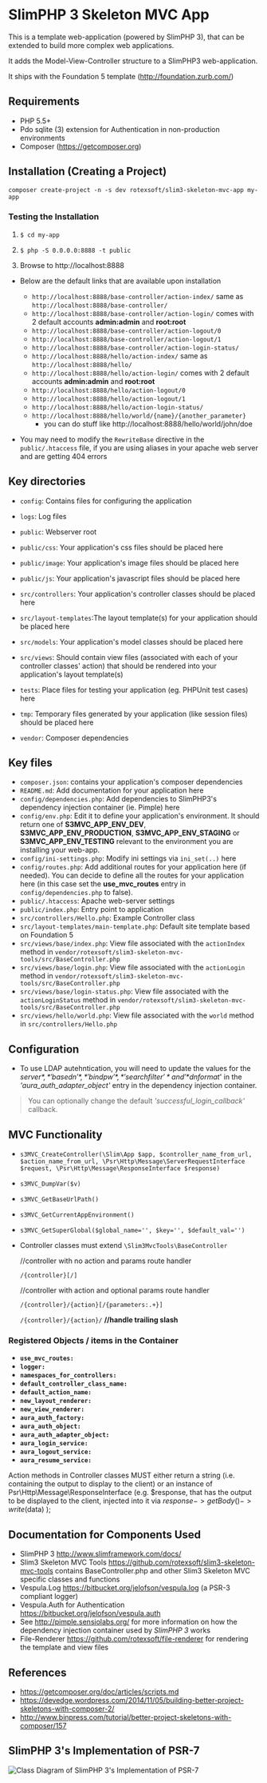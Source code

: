 # SlimPHP 3 Skeleton MVC App

This is a template web-application (powered by SlimPHP 3), that can be extended to build more complex web applications.

It adds the Model-View-Controller structure to a SlimPHP3 web-application.

It ships with the Foundation 5 template (http://foundation.zurb.com/)

## Requirements

* PHP 5.5+
* Pdo sqlite (3) extension for Authentication in non-production environments
* Composer (https://getcomposer.org)

## Installation (Creating a Project)

  `composer create-project -n -s dev rotexsoft/slim3-skeleton-mvc-app my-app`

### Testing the Installation

1. `$ cd my-app` 

2. `$ php -S 0.0.0.0:8888 -t public` 

3. Browse to http://localhost:8888

  * Below are the default links that are available upon installation

    * `http://localhost:8888/base-controller/action-index/` same as `http://localhost:8888/base-controller/`
    * `http://localhost:8888/base-controller/action-login/` comes with 2 default accounts **admin:admin** and **root:root**
    * `http://localhost:8888/base-controller/action-logout/0`
    * `http://localhost:8888/base-controller/action-logout/1`
    * `http://localhost:8888/base-controller/action-login-status/`
    * `http://localhost:8888/hello/action-index/` same as `http://localhost:8888/hello/`
    * `http://localhost:8888/hello/action-login/` comes with 2 default accounts **admin:admin** and **root:root**
    * `http://localhost:8888/hello/action-logout/0`
    * `http://localhost:8888/hello/action-logout/1`
    * `http://localhost:8888/hello/action-login-status/`
    * `http://localhost:8888/hello/world/{name}/{another_parameter}`
      * you can do stuff like http://localhost:8888/hello/world/john/doe

* You may need to modify the `RewriteBase` directive in the `public/.htaccess` file, if you are using aliases in your apache web server and are getting 404 errors

## Key directories 
* `config`: Contains files for configuring the application
 
* `logs`: Log files

* `public`: Webserver root

* `public/css`: Your application's css files should be placed here 

* `public/image`: Your application's image files should be placed here

* `public/js`: Your application's javascript files should be placed here

* `src/controllers`: Your application's controller classes should be placed here

* `src/layout-templates`:The layout template(s) for your application should be placed here

* `src/models`: Your application's model classes should be placed here

* `src/views`: Should contain view files (associated with each of your controller classes' action) that should be rendered into your application's layout template(s)

* `tests`: Place files for testing your application (eg. PHPUnit test cases) here

* `tmp`: Temporary files generated by your application (like session files) should be placed here

* `vendor`: Composer dependencies


## Key files 
* `composer.json`: contains your application's composer dependencies
* `README.md`: Add documentation for your application here
* `config/dependencies.php`: Add dependencies to SlimPHP3's dependency injection container (ie. Pimple) here
* `config/env.php`: Edit it to define your application's environment. It should return one of **S3MVC_APP_ENV_DEV**, **S3MVC_APP_ENV_PRODUCTION**, **S3MVC_APP_ENV_STAGING** or **S3MVC_APP_ENV_TESTING** relevant to the environment you are installing your web-app.
* `config/ini-settings.php`: Modify ini settings via `ini_set(..)` here
* `config/routes.php`: Add additional routes for your application here (if needed). You can decide to define all the routes for your application here (in this case set the **use_mvc_routes** entry in `config/dependencies.php` to false).
* `public/.htaccess`: Apache web-server settings
* `public/index.php`: Entry point to application
* `src/controllers/Hello.php`: Example Controller class
* `src/layout-templates/main-template.php`: Default site template based on Foundation 5
* `src/views/base/index.php`: View file associated with the `actionIndex` method in `vendor/rotexsoft/slim3-skeleton-mvc-tools/src/BaseController.php`
* `src/views/base/login.php`: View file associated with the `actionLogin` method in `vendor/rotexsoft/slim3-skeleton-mvc-tools/src/BaseController.php`
* `src/views/base/login-status.php`: View file associated with the `actionLoginStatus` method in `vendor/rotexsoft/slim3-skeleton-mvc-tools/src/BaseController.php`
* `src/views/hello/world.php`: View file associated with the `world` method in `src/controllers/Hello.php`

## Configuration
* To use LDAP autehntication, you will need to update the values for the *$server*, *'basedn'*, *'bindpw'*, *'searchfilter'* and '*$dnformat*' in the *'aura_auth_adapter_object'* entry in the dependency injection container.
> You can optionally change the default *'successful_login_callback'* callback.

## MVC Functionality
* `s3MVC_CreateController(\Slim\App $app, $controller_name_from_url, $action_name_from_url, \Psr\Http\Message\ServerRequestInterface $request, \Psr\Http\Message\ResponseInterface $response)`
* `s3MVC_DumpVar($v)`
* `s3MVC_GetBaseUrlPath()`
* `s3MVC_GetCurrentAppEnvironment()`
* `s3MVC_GetSuperGlobal($global_name='', $key='', $default_val='')`

* Controller classes must extend `\Slim3MvcTools\BaseController`

    //controller with no action and params route handler

    `/{controller}[/]`

    //controller with action and optional params route handler

    `/{controller}/{action}[/{parameters:.+}]`

    `/{controller}/{action}/` **//handle trailing slash**

### Registered Objects / items in the Container

* **`use_mvc_routes:`**
* **`logger:`**
* **`namespaces_for_controllers:`**
* **`default_controller_class_name:`**
* **`default_action_name:`**
* **`new_layout_renderer:`**
* **`new_view_renderer:`**
* **`aura_auth_factory:`**
* **`aura_auth_object:`**
* **`aura_auth_adapter_object:`**
* **`aura_login_service:`**
* **`aura_logout_service:`**
* **`aura_resume_service:`**

Action methods in Controller classes MUST either return a string (i.e. containing the output to display to the client)
or an instance of Psr\Http\Message\ResponseInterface (e.g. $response, that has the output to be displayed to the client, 
injected into it via $response->getBody()->write($data) );


## Documentation for Components Used
* SlimPHP 3 http://www.slimframework.com/docs/
* Slim3 Skeleton MVC Tools https://github.com/rotexsoft/slim3-skeleton-mvc-tools contains BaseController.php and other Slim3 Skeleton MVC specific classes and functions 
* Vespula.Log https://bitbucket.org/jelofson/vespula.log (a PSR-3 compliant logger)
* Vespula.Auth for Authentication https://bitbucket.org/jelofson/vespula.auth
* See http://pimple.sensiolabs.org/ for more information on how the dependency injection container used by *SlimPHP 3* works
* File-Renderer https://github.com/rotexsoft/file-renderer for rendering the template and view files


## References
* https://getcomposer.org/doc/articles/scripts.md
* https://devedge.wordpress.com/2014/11/05/building-better-project-skeletons-with-composer-2/
* http://www.binpress.com/tutorial/better-project-skeletons-with-composer/157


## SlimPHP 3's Implementation of PSR-7

![Class Diagram of SlimPHP 3's Implementation of PSR-7](slim3-psr7.png)

